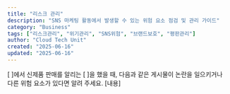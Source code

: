 ```yaml
---
title: "리스크 관리"
description: "SNS 마케팅 활동에서 발생할 수 있는 위험 요소 점검 및 관리 가이드"
category: "Business"
tags: ["리스크관리", "위기관리", "SNS위험", "브랜드보호", "평판관리"]
author: "Cloud Tech Unit"
created: "2025-06-16"
updated: "2025-06-16"
---
```


[ ]에서 신제품 판매를 알리는 [ ]을 했을 때, 다음과 같은 게시물이 논란을 일으키거나 다른 위험 요소가 있다면 알려 주세요.
[내용]
